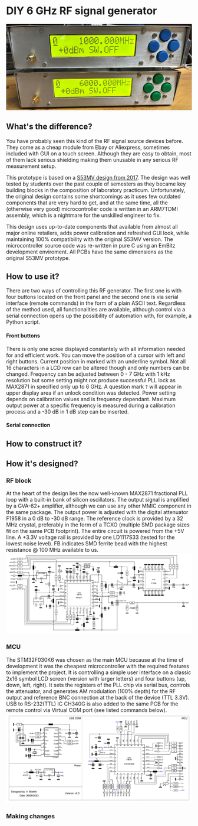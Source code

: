 # DIY 6 GHz RF signal generator
![Two assembled prototypes](/photo/front.JPEG "Two assembled prototypes")
## What's the difference?
You have probably seen this kind of the RF signal source devices before. They come as a cheap module from Ebay or Aliexpress, sometimes included with GUI on a touch screen. Although they are easy to obtain, most of them lack serious shielding making them unusable in any serious RF measurement setup. 

This prototype is based on a [S53MV design from 2017](http://lea.hamradio.si/~s53mv/fpll/fpll.html). The design was well tested by students over the past couple of semesters as they became key building blocks in the composition of laboratory practicum. Unfortunately, the original design contains some shortcomings as it uses few outdated components that are very hard to get, and at the same time, all the (otherwise very good) microcontroller code is written in an ARM7TDMI assembly, which is a nightmare for the unskilled engineer to fix.

This design uses up-to-date components that available from almost all major online retailers, adds power calibration and refreshed GUI look, while maintaining 100% compatibility with the original S53MV version. The microcontroller source code was re-written in pure C using an EmBitz development enviroment. All PCBs have the same dimensions as the original S53MV prototype.
## How to use it?
There are two ways of controlling this RF generator. The first one is with four buttons located on the front panel and the second one is via serial interface (remote commands) in the form of a plain ASCII text. Regardless of the method used, all functionalities are available, although control via a serial connection opens up the possibility of automation with, for example, a Python script.
#### Front buttons
There is only one scree displayed constantely with all information needed for and efficient work. You can move the position of a cursor with left and right buttons. Current position in marked with an underline symbol. Not all 16 characters in a LCD row can be altered though and only numbers can be changed. Frequency can be adjusted between 0 - 7 GHz with 1 kHz resolution but some setting might not produce successful PLL lock as MAX2871 in specified only up to 6 GHz. A question mark `?` will appear in upper display area if an unlock condition was detected. Power setting depends on calibration values and is frequency dependant. Maximum output power at a specific frequency is measured during a calibration process and a -30 dB in 1 dB step can be inserted.
#### Serial connection
## How to construct it?

## How it's designed?

### RF block
At the heart of the design lies the now well-known MAX2871 fractional PLL loop with a built-in bank of silicon oscillators. The output signal is amplified by a GVA-62+ amplifier, although we can use any other MMIC component in the same package. The output power is adjusted with the digital attenuator F1958 in a 0 dB to -30 dB range. The reference clock is provided by a 32 MHz crystal, preferably in the form of a TCXO (multiple SMD package sizes fit on the same PCB footprint). The entire circuit is powered from the +5V line. A +3.3V voltage rail is provided by one LD1117S33 (tested for the lowest noise level). FB indicates SMD ferrite bead with the highest resistance @ 100 MHz available to us.
![RF block schematic.](schematic_v2_PLL.png "RF schematic")

### MCU
The STM32F030K6 was chosen as the main MCU because at the time of development it was the cheapest microcontroller with the required features to implement the project. It is controlling a simple user interface on a classic 2x16 symbol LCD screen (version with larger letters) and four buttons (up, down, left, right). It sets the registers of the PLL chip via serial bus, controls the attenuator, and generates AM modulation (100% depth) for the RF output and reference BNC connection at the back of the device (TTL 3.3V). USB to RS-232(TTL) IC CH340G is also added to the same PCB for the remote control via Virtual COM port (see listed commands below).
![MCU schematic.](schematic_v2_MCU.png "MCU schematic")

### Making changes
